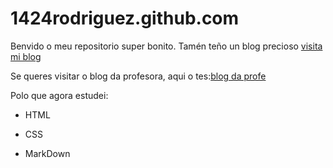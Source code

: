 # 1424rodriguez.github.com
Benvido o meu repositorio super bonito. Tamén teño un blog precioso [visita mi blog](https://rodriguez333087179.wordpress.com/)


Se queres visitar o blog da profesora, aqui o tes:[blog da profe](https://irocho.wordpress.com/) 


Polo que agora estudei:


* HTML

* CSS

* MarkDown
